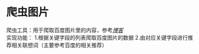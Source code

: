 # 爬虫图片
爬虫工具：用于爬取百度图片里的内容，参考[*博客*](https://blog.csdn.net/qq_40774175/article/details/81273198?depth_1-utm_source=distribute.pc_relevant.none-task&utm_source=distribute.pc_relevant.none-task)  
实现功能：  1.根据关键字段的列表爬取百度图片的数据  2.由对应关键字段进行推荐相关联想词（主要参考百度的相关推荐） 
